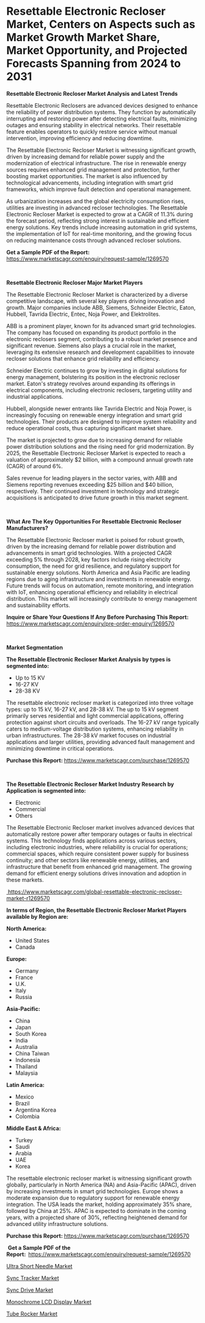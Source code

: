 <p><h1>Resettable Electronic Recloser Market, Centers on Aspects such as Market Growth Market Share, Market Opportunity, and Projected Forecasts Spanning from 2024 to 2031</h1></p><p><strong>Resettable Electronic Recloser Market Analysis and Latest Trends</strong></p>
<p><p>Resettable Electronic Reclosers are advanced devices designed to enhance the reliability of power distribution systems. They function by automatically interrupting and restoring power after detecting electrical faults, minimizing outages and ensuring stability in electrical networks. Their resettable feature enables operators to quickly restore service without manual intervention, improving efficiency and reducing downtime.</p><p>The Resettable Electronic Recloser Market is witnessing significant growth, driven by increasing demand for reliable power supply and the modernization of electrical infrastructure. The rise in renewable energy sources requires enhanced grid management and protection, further boosting market opportunities. The market is also influenced by technological advancements, including integration with smart grid frameworks, which improve fault detection and operational management.</p><p>As urbanization increases and the global electricity consumption rises, utilities are investing in advanced recloser technologies. The Resettable Electronic Recloser Market is expected to grow at a CAGR of 11.3% during the forecast period, reflecting strong interest in sustainable and efficient energy solutions. Key trends include increasing automation in grid systems, the implementation of IoT for real-time monitoring, and the growing focus on reducing maintenance costs through advanced recloser solutions.</p></p>
<p><strong>Get a Sample PDF of the Report:&nbsp;</strong> <a href="https://www.marketscagr.com/enquiry/request-sample/1269570?utm_campaign=1285&utm_medium=2&utm_source=Github&utm_content=ia&utm_term=30092024&utm_id=resettable-electronic-recloser">https://www.marketscagr.com/enquiry/request-sample/1269570</a></p>
<p>&nbsp;</p>
<p><strong>Resettable Electronic Recloser Major Market Players</strong></p>
<p><p>The Resettable Electronic Recloser Market is characterized by a diverse competitive landscape, with several key players driving innovation and growth. Major companies include ABB, Siemens, Schneider Electric, Eaton, Hubbell, Tavrida Electric, Entec, Noja Power, and Elektrolites. </p><p>ABB is a prominent player, known for its advanced smart grid technologies. The company has focused on expanding its product portfolio in the electronic reclosers segment, contributing to a robust market presence and significant revenue. Siemens also plays a crucial role in the market, leveraging its extensive research and development capabilities to innovate recloser solutions that enhance grid reliability and efficiency.</p><p>Schneider Electric continues to grow by investing in digital solutions for energy management, bolstering its position in the electronic recloser market. Eaton's strategy revolves around expanding its offerings in electrical components, including electronic reclosers, targeting utility and industrial applications.</p><p>Hubbell, alongside newer entrants like Tavrida Electric and Noja Power, is increasingly focusing on renewable energy integration and smart grid technologies. Their products are designed to improve system reliability and reduce operational costs, thus capturing significant market share. </p><p>The market is projected to grow due to increasing demand for reliable power distribution solutions and the rising need for grid modernization. By 2025, the Resettable Electronic Recloser Market is expected to reach a valuation of approximately $2 billion, with a compound annual growth rate (CAGR) of around 6%. </p><p>Sales revenue for leading players in the sector varies, with ABB and Siemens reporting revenues exceeding $25 billion and $40 billion, respectively. Their continued investment in technology and strategic acquisitions is anticipated to drive future growth in this market segment.</p></p>
<p>&nbsp;</p>
<p><strong>What Are The Key Opportunities For Resettable Electronic Recloser Manufacturers?</strong></p>
<p><p>The Resettable Electronic Recloser market is poised for robust growth, driven by the increasing demand for reliable power distribution and advancements in smart grid technologies. With a projected CAGR exceeding 5% through 2028, key factors include rising electricity consumption, the need for grid resilience, and regulatory support for sustainable energy solutions. North America and Asia Pacific are leading regions due to aging infrastructure and investments in renewable energy. Future trends will focus on automation, remote monitoring, and integration with IoT, enhancing operational efficiency and reliability in electrical distribution. This market will increasingly contribute to energy management and sustainability efforts.</p></p>
<p><strong>Inquire or Share Your Questions If Any Before Purchasing This Report:</strong> <a href="https://www.marketscagr.com/enquiry/pre-order-enquiry/1269570?utm_campaign=1285&utm_medium=2&utm_source=Github&utm_content=ia&utm_term=30092024&utm_id=resettable-electronic-recloser">https://www.marketscagr.com/enquiry/pre-order-enquiry/1269570</a></p>
<p>&nbsp;</p>
<p><strong>Market Segmentation</strong></p>
<p><strong>The Resettable Electronic Recloser Market Analysis by types is segmented into:</strong></p>
<p><ul><li>Up to 15 KV</li><li>16-27 KV</li><li>28-38 KV</li></ul></p>
<p><p>The resettable electronic recloser market is categorized into three voltage types: up to 15 kV, 16-27 kV, and 28-38 kV. The up to 15 kV segment primarily serves residential and light commercial applications, offering protection against short circuits and overloads. The 16-27 kV range typically caters to medium-voltage distribution systems, enhancing reliability in urban infrastructures. The 28-38 kV market focuses on industrial applications and larger utilities, providing advanced fault management and minimizing downtime in critical operations.</p></p>
<p><strong>Purchase this Report:&nbsp;</strong><a href="https://www.marketscagr.com/purchase/1269570?utm_campaign=1285&utm_medium=2&utm_source=Github&utm_content=ia&utm_term=30092024&utm_id=resettable-electronic-recloser">https://www.marketscagr.com/purchase/1269570</a></p>
<p>&nbsp;</p>
<p><strong>The Resettable Electronic Recloser Market Industry Research by Application is segmented into:</strong></p>
<p><ul><li>Electronic</li><li>Commercial</li><li>Others</li></ul></p>
<p><p>The Resettable Electronic Recloser market involves advanced devices that automatically restore power after temporary outages or faults in electrical systems. This technology finds applications across various sectors, including electronic industries, where reliability is crucial for operations; commercial spaces, which require consistent power supply for business continuity; and other sectors like renewable energy, utilities, and infrastructure that benefit from enhanced grid management. The growing demand for efficient energy solutions drives innovation and adoption in these markets.</p></p>
<p><a href="https://www.marketscagr.com/global-resettable-electronic-recloser-market-r1269570?utm_campaign=1285&utm_medium=2&utm_source=Github&utm_content=ia&utm_term=30092024&utm_id=resettable-electronic-recloser">&nbsp;https://www.marketscagr.com/global-resettable-electronic-recloser-market-r1269570</a></p>
<p><strong>In terms of Region, the Resettable Electronic Recloser Market Players available by Region are:</strong></p>
<p>
    <p> <strong> North America: </strong>
        <ul>
            <li>United States</li>
            <li>Canada</li>
        </ul>
        </p> 
    <p> <strong> Europe: </strong>
        <ul>
            <li>Germany</li>
            <li>France</li>
            <li>U.K.</li>
            <li>Italy</li>
            <li>Russia</li>
        </ul>
        </p> 
    <p> <strong> Asia-Pacific: </strong>
        <ul>
            <li>China</li>
            <li>Japan</li>
            <li>South Korea</li>
            <li>India</li>
            <li>Australia</li>
            <li>China Taiwan</li>
            <li>Indonesia</li>
            <li>Thailand</li>
            <li>Malaysia</li>
        </ul>
        </p> 
    <p> <strong> Latin America: </strong>
        <ul>
            <li>Mexico</li>
            <li>Brazil</li>
            <li>Argentina Korea</li>
            <li>Colombia</li>
        </ul>
        </p> 
    <p> <strong> Middle East & Africa: </strong>
        <ul>
            <li>Turkey</li>
            <li>Saudi</li>
            <li>Arabia</li>
            <li>UAE</li>
            <li>Korea</li>
        </ul>
    </p>
    </p>
<p><p>The resettable electronic recloser market is witnessing significant growth globally, particularly in North America (NA) and Asia-Pacific (APAC), driven by increasing investments in smart grid technologies. Europe shows a moderate expansion due to regulatory support for renewable energy integration. The USA leads the market, holding approximately 35% share, followed by China at 25%. APAC is expected to dominate in the coming years, with a projected share of 30%, reflecting heightened demand for advanced utility infrastructure solutions.</p></p>
<p><strong>Purchase this Report: </strong><a href="https://www.marketscagr.com/purchase/1269570?utm_campaign=1285&utm_medium=2&utm_source=Github&utm_content=ia&utm_term=30092024&utm_id=resettable-electronic-recloser">https://www.marketscagr.com/purchase/1269570</a></p>
<p>&nbsp;<strong>Get a Sample PDF of the Report:&nbsp;&nbsp;</strong><a href="https://www.marketscagr.com/enquiry/request-sample/1269570?utm_campaign=1285&utm_medium=2&utm_source=Github&utm_content=ia&utm_term=30092024&utm_id=resettable-electronic-recloser">https://www.marketscagr.com/enquiry/request-sample/1269570</a></p>
<p><strong></strong></p>
<p><p><a href="https://issuu.com/reportprime-2/docs/ultra-short-needle-market-size-2030_cbf1213a4b3f01?utm_campaign=1285&utm_medium=2&utm_source=Github&utm_content=ia&utm_term=30092024&utm_id=resettable-electronic-recloser">Ultra Short Needle Market</a></p><p><a href="https://www.linkedin.com/pulse/charting-future-comprehensive-analysis-global-sync-8l5se?utm_campaign=1285&utm_medium=2&utm_source=Github&utm_content=ia&utm_term=30092024&utm_id=resettable-electronic-recloser">Sync Tracker Market</a></p><p><a href="https://www.linkedin.com/pulse/sync-drive-market-global-share-ranking-overall-sales-oeske?utm_campaign=1285&utm_medium=2&utm_source=Github&utm_content=ia&utm_term=30092024&utm_id=resettable-electronic-recloser">Sync Drive Market</a></p><p><a href="https://issuu.com/reportprime-2/docs/monochrome-lcd-display-market-size-_f50fa0ae093d10?utm_campaign=1285&utm_medium=2&utm_source=Github&utm_content=ia&utm_term=30092024&utm_id=resettable-electronic-recloser">Monochrome LCD Display Market</a></p><p><a href="https://www.linkedin.com/pulse/global-tube-rocker-market-size-expected-reach-cagr-61-report-w16pe?utm_campaign=1285&utm_medium=2&utm_source=Github&utm_content=ia&utm_term=30092024&utm_id=resettable-electronic-recloser">Tube Rocker Market</a></p></p>